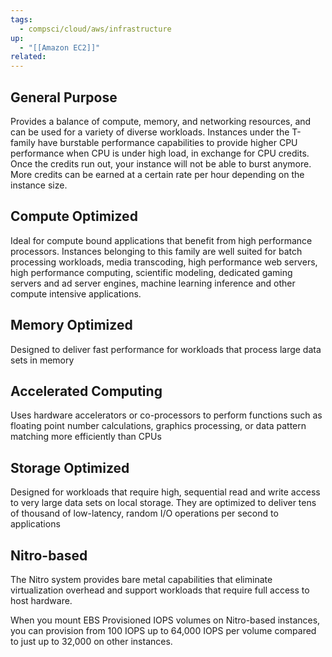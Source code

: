```yaml
---
tags:
  - compsci/cloud/aws/infrastructure
up:
  - "[[Amazon EC2]]"
related:
---
```

## General Purpose

Provides a balance of compute, memory, and networking resources, and can be used for a variety of diverse workloads. Instances under the T-family have burstable performance capabilities to provide higher CPU performance when CPU is under high load, in exchange for CPU credits. Once the credits run out, your instance will not be able to burst anymore. More credits can be earned at a certain rate per hour depending on the instance size.

## Compute Optimized

Ideal for compute bound applications that benefit from high performance processors. Instances belonging to this family are well suited for batch processing workloads, media transcoding, high performance web servers, high performance computing, scientific modeling, dedicated gaming servers and ad server engines, machine learning inference and other compute intensive applications.

## Memory Optimized

Designed to deliver fast performance for workloads that process large data sets in memory

## Accelerated Computing

Uses hardware accelerators or co-processors to perform functions such as floating point number calculations, graphics processing, or data pattern matching more efficiently than CPUs

## Storage Optimized

Designed for workloads that require high, sequential read and write access to very large data sets on local storage. They are optimized to deliver tens of thousand of low-latency, random I/O operations per second to applications

## Nitro-based

The Nitro system provides bare metal capabilities that eliminate virtualization overhead and support workloads that require full access to host hardware. 

When you mount EBS Provisioned IOPS volumes on Nitro-based instances, you can provision from 100 IOPS up to 64,000 IOPS per volume compared to just up to 32,000 on other instances.